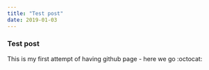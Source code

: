 ```yaml
---
title: "Test post"
date: 2019-01-03
---
```


### Test post 
This is my first attempt of having github page - here we go :octocat:
